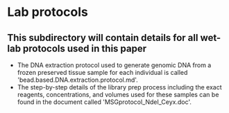 # Lab protocols

## This subdirectory will contain details for all wet-lab protocols used in this paper

- The DNA extraction protocol used to generate genomic DNA from a frozen preserved tissue sample for each individual is called 'bead.based.DNA.extraction.protocol.md'.
- The step-by-step details of the library prep process including the exact reagents, concentrations, and volumes used for these samples can be found in the document called 'MSGprotocol_NdeI_Ceyx.doc'.
